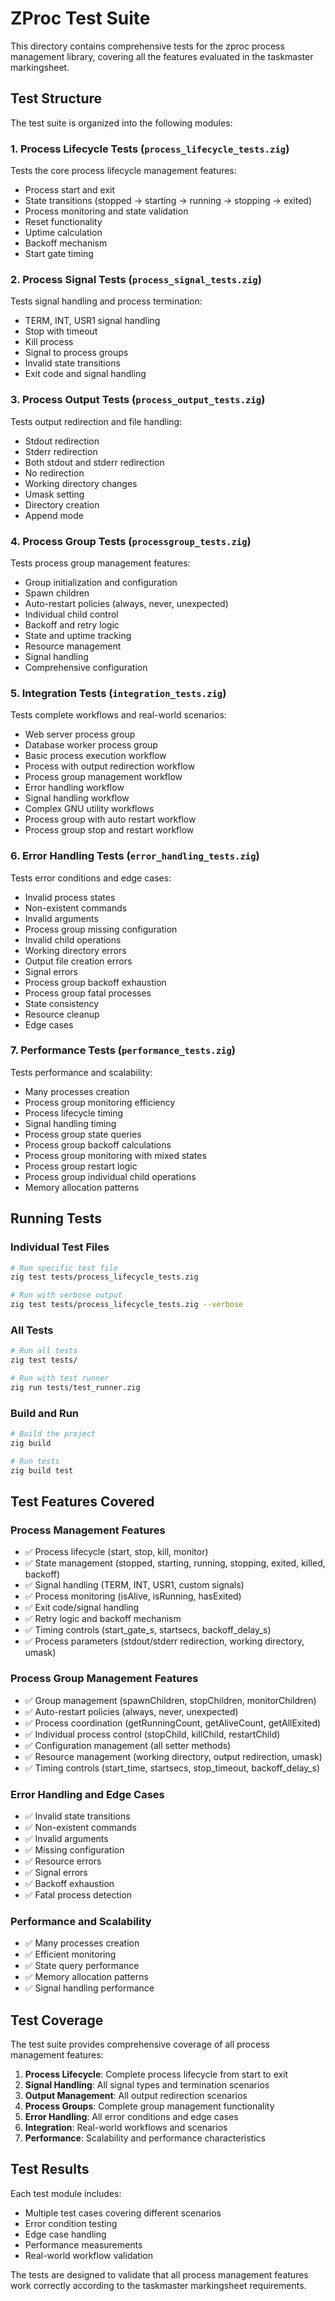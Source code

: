 # ZProc Test Suite

This directory contains comprehensive tests for the zproc process management library, covering all the features evaluated in the taskmaster markingsheet.

## Test Structure

The test suite is organized into the following modules:

### 1. Process Lifecycle Tests (`process_lifecycle_tests.zig`)
Tests the core process lifecycle management features:
- Process start and exit
- State transitions (stopped → starting → running → stopping → exited)
- Process monitoring and state validation
- Reset functionality
- Uptime calculation
- Backoff mechanism
- Start gate timing

### 2. Process Signal Tests (`process_signal_tests.zig`)
Tests signal handling and process termination:
- TERM, INT, USR1 signal handling
- Stop with timeout
- Kill process
- Signal to process groups
- Invalid state transitions
- Exit code and signal handling

### 3. Process Output Tests (`process_output_tests.zig`)
Tests output redirection and file handling:
- Stdout redirection
- Stderr redirection
- Both stdout and stderr redirection
- No redirection
- Working directory changes
- Umask setting
- Directory creation
- Append mode

### 4. Process Group Tests (`processgroup_tests.zig`)
Tests process group management features:
- Group initialization and configuration
- Spawn children
- Auto-restart policies (always, never, unexpected)
- Individual child control
- Backoff and retry logic
- State and uptime tracking
- Resource management
- Signal handling
- Comprehensive configuration

### 5. Integration Tests (`integration_tests.zig`)
Tests complete workflows and real-world scenarios:
- Web server process group
- Database worker process group
- Basic process execution workflow
- Process with output redirection workflow
- Process group management workflow
- Error handling workflow
- Signal handling workflow
- Complex GNU utility workflows
- Process group with auto restart workflow
- Process group stop and restart workflow

### 6. Error Handling Tests (`error_handling_tests.zig`)
Tests error conditions and edge cases:
- Invalid process states
- Non-existent commands
- Invalid arguments
- Process group missing configuration
- Invalid child operations
- Working directory errors
- Output file creation errors
- Signal errors
- Process group backoff exhaustion
- Process group fatal processes
- State consistency
- Resource cleanup
- Edge cases

### 7. Performance Tests (`performance_tests.zig`)
Tests performance and scalability:
- Many processes creation
- Process group monitoring efficiency
- Process lifecycle timing
- Signal handling timing
- Process group state queries
- Process group backoff calculations
- Process group monitoring with mixed states
- Process group restart logic
- Process group individual child operations
- Memory allocation patterns

## Running Tests

### Individual Test Files
```bash
# Run specific test file
zig test tests/process_lifecycle_tests.zig

# Run with verbose output
zig test tests/process_lifecycle_tests.zig --verbose
```

### All Tests
```bash
# Run all tests
zig test tests/

# Run with test runner
zig run tests/test_runner.zig
```

### Build and Run
```bash
# Build the project
zig build

# Run tests
zig build test
```

## Test Features Covered

### Process Management Features
- ✅ Process lifecycle (start, stop, kill, monitor)
- ✅ State management (stopped, starting, running, stopping, exited, killed, backoff)
- ✅ Signal handling (TERM, INT, USR1, custom signals)
- ✅ Process monitoring (isAlive, isRunning, hasExited)
- ✅ Exit code/signal handling
- ✅ Retry logic and backoff mechanism
- ✅ Timing controls (start_gate_s, startsecs, backoff_delay_s)
- ✅ Process parameters (stdout/stderr redirection, working directory, umask)

### Process Group Management Features
- ✅ Group management (spawnChildren, stopChildren, monitorChildren)
- ✅ Auto-restart policies (always, never, unexpected)
- ✅ Process coordination (getRunningCount, getAliveCount, getAllExited)
- ✅ Individual process control (stopChild, killChild, restartChild)
- ✅ Configuration management (all setter methods)
- ✅ Resource management (working directory, output redirection, umask)
- ✅ Timing controls (start_time, startsecs, stop_timeout, backoff_delay_s)

### Error Handling and Edge Cases
- ✅ Invalid state transitions
- ✅ Non-existent commands
- ✅ Invalid arguments
- ✅ Missing configuration
- ✅ Resource errors
- ✅ Signal errors
- ✅ Backoff exhaustion
- ✅ Fatal process detection

### Performance and Scalability
- ✅ Many processes creation
- ✅ Efficient monitoring
- ✅ State query performance
- ✅ Memory allocation patterns
- ✅ Signal handling performance

## Test Coverage

The test suite provides comprehensive coverage of all process management features:

1. **Process Lifecycle**: Complete process lifecycle from start to exit
2. **Signal Handling**: All signal types and termination scenarios
3. **Output Management**: All output redirection scenarios
4. **Process Groups**: Complete group management functionality
5. **Error Handling**: All error conditions and edge cases
6. **Integration**: Real-world workflows and scenarios
7. **Performance**: Scalability and performance characteristics

## Test Results

Each test module includes:
- Multiple test cases covering different scenarios
- Error condition testing
- Edge case handling
- Performance measurements
- Real-world workflow validation

The tests are designed to validate that all process management features work correctly according to the taskmaster markingsheet requirements.
